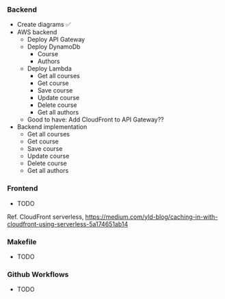### Backend

- Create diagrams ✅
- AWS backend
  - Deploy API Gateway
  - Deploy DynamoDb
    - Course
    - Authors
  - Deploy Lambda
    - Get all courses
    - Get course
    - Save course
    - Update course
    - Delete course
    - Get all authors
  - Good to have: Add CloudFront to API Gateway??
- Backend implementation
  - Get all courses
  - Get course
  - Save course
  - Update course
  - Delete course
  - Get all authors

### Frontend

- TODO

Ref. CloudFront serverless, https://medium.com/yld-blog/caching-in-with-cloudfront-using-serverless-5a174651ab14

### Makefile

- TODO

### Github Workflows

- TODO
